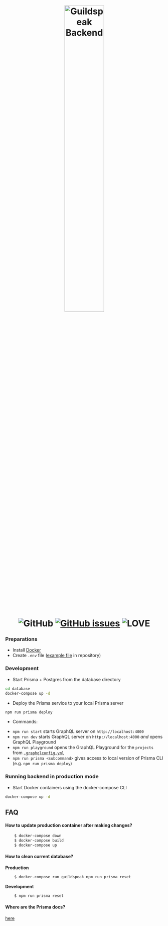 <p align="center">
  <h1 align="center">
    <img src="https://cdn.rawgit.com/guildspeak/branding/cdn/SVG/icon-backend.svg" width="50%" alt="Guildspeak Backend"><br/>
    <span align="center">
      <img src="https://img.shields.io/github/license/guildspeak/guildspeak-backend.svg?style=for-the-badge" alt="GitHub"/>
      <a href="https://github.com/guildspeak/guildspeak-backend/issues"><img src="https://img.shields.io/github/issues/guildspeak/guildspeak-backend.svg?style=for-the-badge" alt="GitHub issues" /></a>
      <img src="https://img.shields.io/badge/Built%20with-%E2%9D%A4%20LOVE-red.svg?longCache=true&amp;style=for-the-badge" alt="LOVE" />
    </span>
  </h1>
</p>


### Preparations

- Install [Docker](https://www.docker.com/get-started)
- Create `.env` file ([example file](./.env.example) in repository)
### Development

- Start Prisma + Postgres from the database directory
```bash
cd database
docker-compose up -d
```

- Deploy the Prisma service to your local Prisma server
```bash
npm run prisma deploy
```

- Commands:
* `npm run start` starts GraphQL server on `http://localhost:4000`
* `npm run dev` starts GraphQL server on `http://localhost:4000` _and_ opens GraphQL Playground
* `npm run playground` opens the GraphQL Playground for the `projects` from [`.graphqlconfig.yml`](./.graphqlconfig.yml)
* `npm run prisma <subcommand>` gives access to local version of Prisma CLI (e.g. `npm run prisma deploy`)
### Running backend in production mode

- Start Docker containers using the docker-compose CLI
```bash
docker-compose up -d
```

## FAQ
#### How to update production container after making changes? 
```bash
    $ docker-compose down
    $ docker-compose build
    $ docker-compose up
```
#### How to clean current database?
**Production**
```bash
    $ docker-compose run guildspeak npm run prisma reset
```
**Development**
 ```bash
     $ npm run prisma reset
```
#### Where are the Prisma docs? 
[here](https://www.prisma.io/docs)
